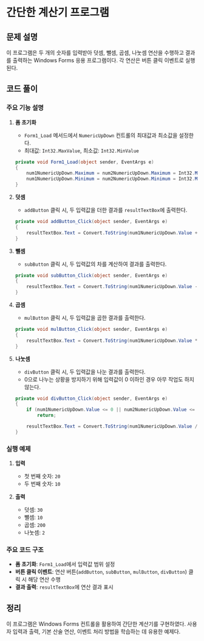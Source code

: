# 간단한 계산기 프로그램

## 문제 설명

이 프로그램은 두 개의 숫자를 입력받아 덧셈, 뺄셈, 곱셈, 나눗셈 연산을 수행하고 결과를 출력하는 Windows Forms 응용 프로그램이다. 각 연산은 버튼 클릭 이벤트로 실행된다.

## 코드 풀이

### 주요 기능 설명

1. **폼 초기화**
   - `Form1_Load` 메서드에서 `NumericUpDown` 컨트롤의 최대값과 최소값을 설정한다.
   - 최대값: `Int32.MaxValue`, 최소값: `Int32.MinValue`

   ```csharp
   private void Form1_Load(object sender, EventArgs e)
   {
       num1NumericUpDown.Maximum = num2NumericUpDown.Maximum = Int32.MaxValue;
       num1NumericUpDown.Minimum = num2NumericUpDown.Minimum = Int32.MinValue;
   }
   ```

2. **덧셈**
   - `addButton` 클릭 시, 두 입력값을 더한 결과를 `resultTextBox`에 출력한다.

   ```csharp
   private void addButton_Click(object sender, EventArgs e)
   {
       resultTextBox.Text = Convert.ToString(num1NumericUpDown.Value + num2NumericUpDown.Value);
   }
   ```

3. **뺄셈**
   - `subButton` 클릭 시, 두 입력값의 차를 계산하여 결과를 출력한다.

   ```csharp
   private void subButton_Click(object sender, EventArgs e)
   {
       resultTextBox.Text = Convert.ToString(num1NumericUpDown.Value - num2NumericUpDown.Value);
   }
   ```

4. **곱셈**
   - `mulButton` 클릭 시, 두 입력값을 곱한 결과를 출력한다.

   ```csharp
   private void mulButton_Click(object sender, EventArgs e)
   {
       resultTextBox.Text = Convert.ToString(num1NumericUpDown.Value * num2NumericUpDown.Value);
   }
   ```

5. **나눗셈**
   - `divButton` 클릭 시, 두 입력값을 나눈 결과를 출력한다.
   - 0으로 나누는 상황을 방지하기 위해 입력값이 0 이하인 경우 아무 작업도 하지 않는다.

   ```csharp
   private void divButton_Click(object sender, EventArgs e)
   {
       if (num1NumericUpDown.Value <= 0 || num2NumericUpDown.Value <= 0)
           return;

       resultTextBox.Text = Convert.ToString(num1NumericUpDown.Value / num2NumericUpDown.Value);
   }
   ```

### 실행 예제

1. **입력**
   - 첫 번째 숫자: `20`
   - 두 번째 숫자: `10`

2. **출력**
   - 덧셈: `30`
   - 뺄셈: `10`
   - 곱셈: `200`
   - 나눗셈: `2`

### 주요 코드 구조

- **폼 초기화**: `Form1_Load`에서 입력값 범위 설정
- **버튼 클릭 이벤트**: 연산 버튼(`addButton`, `subButton`, `mulButton`, `divButton`) 클릭 시 해당 연산 수행
- **결과 출력**: `resultTextBox`에 연산 결과 표시

## 정리

이 프로그램은 Windows Forms 컨트롤을 활용하여 간단한 계산기를 구현하였다. 사용자 입력과 출력, 기본 산술 연산, 이벤트 처리 방법을 학습하는 데 유용한 예제다.
